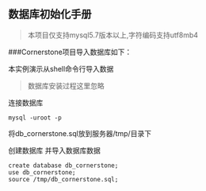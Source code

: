 ## 数据库初始化手册

> 本项目仅支持mysql5.7版本以上,字符编码支持utf8mb4

###Cornerstone项目导入数据库如下：

本实例演示从shell命令行导入数据 

> 数据库安装过程这里忽略

连接数据库
```shell
mysql -uroot -p
```

将db_cornerstone.sql放到服务器/tmp/目录下

创建数据库 并导入数据库数据
```shell
create database db_cornerstone;
use db_cornerstone;
source /tmp/db_cornerstone.sql;
```

